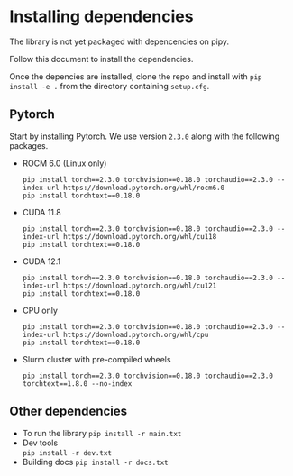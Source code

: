 # Installing dependencies

The library is not yet packaged with depencencies on pipy.  

Follow this document to install the dependencies.

Once the depencies are installed, clone the repo and install with `pip install -e .` from the directory containing `setup.cfg`.

## Pytorch

Start by installing Pytorch. We use version `2.3.0` along with the following packages.
- ROCM 6.0 (Linux only)
  ```
  pip install torch==2.3.0 torchvision==0.18.0 torchaudio==2.3.0 --index-url https://download.pytorch.org/whl/rocm6.0
  pip install torchtext==0.18.0 
  ```
- CUDA 11.8
  ```
  pip install torch==2.3.0 torchvision==0.18.0 torchaudio==2.3.0 --index-url https://download.pytorch.org/whl/cu118
  pip install torchtext==0.18.0 
  ```
- CUDA 12.1
  ```
  pip install torch==2.3.0 torchvision==0.18.0 torchaudio==2.3.0 --index-url https://download.pytorch.org/whl/cu121
  pip install torchtext==0.18.0 
  ```
- CPU only
  ```
  pip install torch==2.3.0 torchvision==0.18.0 torchaudio==2.3.0 --index-url https://download.pytorch.org/whl/cpu
  pip install torchtext==0.18.0 
  ```
- Slurm cluster with pre-compiled wheels
  ```
  pip install torch==2.3.0 torchvision==0.18.0 torchaudio==2.3.0 torchtext==1.8.0 --no-index
  ```

## Other dependencies

- To run the library 
  `pip install -r main.txt`
- Dev tools    
  `pip install -r dev.txt`
- Building docs 
  `pip install -r docs.txt`
